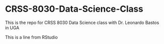 # CRSS-8030-Data-Science-Class
This is the repo for CRSS 8030 Data Science class with Dr. Leonardo Bastos in UGA


This is a line from RStudio